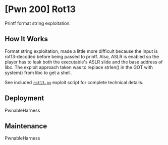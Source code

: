 # [Pwn 200] Rot13

Printf format string exploitation.

## How It Works

Format string exploitation, made a little more difficult because the input is rot13-decoded before being passed to printf. Also, ASLR is enabled so the player has to leak both the executable's ASLR slide and the base address of libc. The exploit approach taken was to replace strlen() in the GOT with system() from libc to get a shell.

See included [`rot13.py`](rot13.py) exploit script for complete technical details.

## Deployment

PwnableHarness

## Maintenance

PwnableHarness
